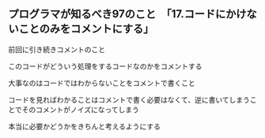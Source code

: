 ## プログラマが知るべき97のこと　「17.コードにかけないことのみをコメントにする」
前回に引き続きコメントのこと

このコードがどういう処理をするコードなのかをコメントする

大事なのはコードではわからないことをコメントで書くこと

コードを見ればわかることはコメントで書く必要はなくて、逆に書いてしまうことでそのコメントがノイズになってしまう

本当に必要かどうかをきちんと考えるようにする
